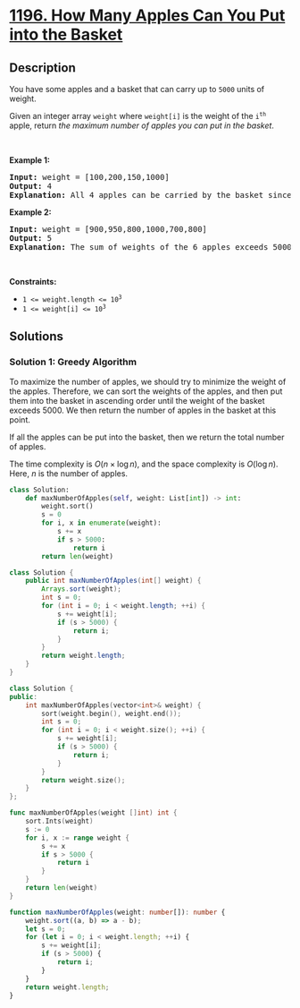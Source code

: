 # [1196. How Many Apples Can You Put into the Basket](https://leetcode.com/problems/how-many-apples-can-you-put-into-the-basket)


## Description

<p>You have some apples and a basket that can carry up to <code>5000</code> units of weight.</p>

<p>Given an integer array <code>weight</code> where <code>weight[i]</code> is the weight of the <code>i<sup>th</sup></code> apple, return <em>the maximum number of apples you can put in the basket</em>.</p>

<p>&nbsp;</p>
<p><strong class="example">Example 1:</strong></p>

<pre>
<strong>Input:</strong> weight = [100,200,150,1000]
<strong>Output:</strong> 4
<strong>Explanation:</strong> All 4 apples can be carried by the basket since their sum of weights is 1450.
</pre>

<p><strong class="example">Example 2:</strong></p>

<pre>
<strong>Input:</strong> weight = [900,950,800,1000,700,800]
<strong>Output:</strong> 5
<strong>Explanation:</strong> The sum of weights of the 6 apples exceeds 5000 so we choose any 5 of them.
</pre>

<p>&nbsp;</p>
<p><strong>Constraints:</strong></p>

<ul>
	<li><code>1 &lt;= weight.length &lt;= 10<sup>3</sup></code></li>
	<li><code>1 &lt;= weight[i] &lt;= 10<sup>3</sup></code></li>
</ul>

## Solutions

### Solution 1: Greedy Algorithm

To maximize the number of apples, we should try to minimize the weight of the apples. Therefore, we can sort the weights of the apples, and then put them into the basket in ascending order until the weight of the basket exceeds $5000$. We then return the number of apples in the basket at this point.

If all the apples can be put into the basket, then we return the total number of apples.

The time complexity is $O(n \times \log n)$, and the space complexity is $O(\log n)$. Here, $n$ is the number of apples.

<!-- tabs:start -->

```python
class Solution:
    def maxNumberOfApples(self, weight: List[int]) -> int:
        weight.sort()
        s = 0
        for i, x in enumerate(weight):
            s += x
            if s > 5000:
                return i
        return len(weight)
```

```java
class Solution {
    public int maxNumberOfApples(int[] weight) {
        Arrays.sort(weight);
        int s = 0;
        for (int i = 0; i < weight.length; ++i) {
            s += weight[i];
            if (s > 5000) {
                return i;
            }
        }
        return weight.length;
    }
}
```

```cpp
class Solution {
public:
    int maxNumberOfApples(vector<int>& weight) {
        sort(weight.begin(), weight.end());
        int s = 0;
        for (int i = 0; i < weight.size(); ++i) {
            s += weight[i];
            if (s > 5000) {
                return i;
            }
        }
        return weight.size();
    }
};
```

```go
func maxNumberOfApples(weight []int) int {
	sort.Ints(weight)
	s := 0
	for i, x := range weight {
		s += x
		if s > 5000 {
			return i
		}
	}
	return len(weight)
}
```

```ts
function maxNumberOfApples(weight: number[]): number {
    weight.sort((a, b) => a - b);
    let s = 0;
    for (let i = 0; i < weight.length; ++i) {
        s += weight[i];
        if (s > 5000) {
            return i;
        }
    }
    return weight.length;
}
```

<!-- tabs:end -->

<!-- end -->
